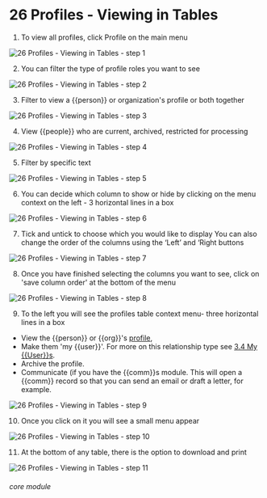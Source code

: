 # 26 Profiles - Viewing in Tables

1. To view all profiles, click Profile on the main menu

![26 Profiles - Viewing in Tables - step 1](26_Profiles_-_Viewing_in_Tables_im_1.png)

2. You can filter the type of profile roles you want to see

![26 Profiles - Viewing in Tables - step 2](26_Profiles_-_Viewing_in_Tables_im_2.png)

3. Filter to view a {{person}} or organization&#039;s profile or both together

![26 Profiles - Viewing in Tables - step 3](26_Profiles_-_Viewing_in_Tables_im_3.png)

4. View {{people}} who are current, archived, restricted for processing

![26 Profiles - Viewing in Tables - step 4](26_Profiles_-_Viewing_in_Tables_im_4.png)

5. Filter by specific text

![26 Profiles - Viewing in Tables - step 5](26_Profiles_-_Viewing_in_Tables_im_5.png)

6. You can decide which column to show or hide by clicking on the menu context on the left - 3 horizontal lines in a box

![26 Profiles - Viewing in Tables - step 6](26_Profiles_-_Viewing_in_Tables_im_6.png)

7. Tick and untick to choose which you would like to display
You can also change the order of the columns using the ‘Left’ and ‘Right buttons

![26 Profiles - Viewing in Tables - step 7](26_Profiles_-_Viewing_in_Tables_im_7.png)

8. Once you have finished selecting the columns you want to see, click on &#039;save column order&#039; at the bottom of the menu

![26 Profiles - Viewing in Tables - step 8](26_Profiles_-_Viewing_in_Tables_im_8.png)

9. To the left you will see the profiles table context menu- three horizontal lines in a box
 - View the {{person}} or {{org}}'s [profile](/help/index/p/5),
  - Make them 'my {{user}}'. For more on this relationship type see [3.4 My {{User}}s](/help/index/p/3.4).
  - Archive the profile. 
  - Communicate (if you have the {{comm}}s module. This will open a {{comm}} record so that you can send an email or draft a letter, for example.

![26 Profiles - Viewing in Tables - step 9](26_Profiles_-_Viewing_in_Tables_im_9.png)

10. Once you click on it you will see a small menu appear

![26 Profiles - Viewing in Tables - step 10](26_Profiles_-_Viewing_in_Tables_im_10.png)

11. At the bottom of any table, there is the option to download and print

![26 Profiles - Viewing in Tables - step 11](26_Profiles_-_Viewing_in_Tables_im_11.png)



###### core module
